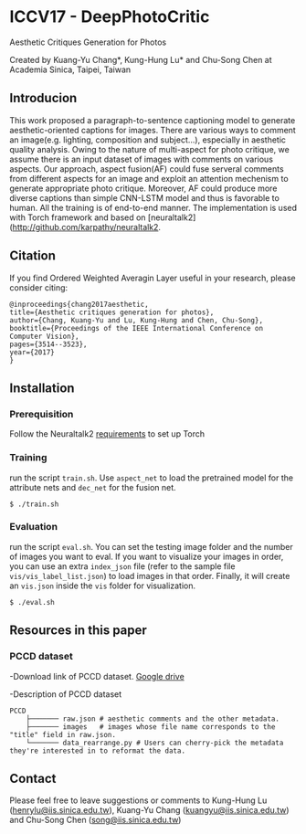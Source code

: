 # ICCV17 - DeepPhotoCritic

Aesthetic Critiques Generation for Photos

Created by Kuang-Yu Chang\*, Kung-Hung Lu\* and Chu-Song Chen at Academia Sinica, Taipei, Taiwan

## Introducion

This work proposed a paragraph-to-sentence captioning model to generate aesthetic-oriented captions for images.
There are various ways to comment an image(e.g. lighting, composition and subject...), especially in aesthetic quality analysis. Owing to the nature of multi-aspect for photo critique, we assume there is an input dataset of images with comments on various aspects. Our approach, aspect fusion(AF) could fuse serveral comments from different aspects for an image and exploit an attention mechenism to generate appropriate photo critique. Moreover, AF could produce more diverse captions than simple CNN-LSTM model and thus is favorable to human. All the training is of end-to-end manner. The implementation is used with Torch framework and based on [neuraltalk2](http://github.com/karpathy/neuraltalk2.

## Citation

If you find Ordered Weighted Averagin Layer useful in your research, please consider citing:

	@inproceedings{chang2017aesthetic,
  	title={Aesthetic critiques generation for photos},
  	author={Chang, Kuang-Yu and Lu, Kung-Hung and Chen, Chu-Song},
  	booktitle={Proceedings of the IEEE International Conference on Computer Vision},
  	pages={3514--3523},
  	year={2017}
	}


## Installation

### Prerequisition
Follow the Neuraltalk2 [requirements](http://github.com/karpathy/neuraltalk2) to set up Torch

### Training

run the script `train.sh`. Use `aspect_net` to load the pretrained model for the attribute nets and `dec_net` for the fusion net. 

	$ ./train.sh

### Evaluation

run the script `eval.sh`. You can set the testing image folder and the number of images you want to eval. If you want to visualize your images in order, you can use an extra `index_json` file (refer to the sample file  `vis/vis_label_list.json`) to load images in that order. Finally, it will create an `vis.json` inside the `vis` folder for visualization.

	$ ./eval.sh

## Resources in this paper

### PCCD dataset

-Download link of PCCD dataset. [Google drive](https://drive.google.com/file/d/1hap2UGI9XV5XmxKOo54wZW30OXbqNyo8/view?usp=sharing)

-Description of PCCD dataset

	PCCD
        ├─────── raw.json # aesthetic comments and the other metadata.
        ├─────── images   # images whose file name corresponds to the "title" field in raw.json.
        └─────── data_rearrange.py # Users can cherry-pick the metadata they're interested in to reformat the data.

## Contact 

Please feel free to leave suggestions or comments to Kung-Hung Lu (henrylu@iis.sinica.edu.tw), Kuang-Yu Chang (kuangyu@iis.sinica.edu.tw) and Chu-Song Chen (song@iis.sinica.edu.tw)

